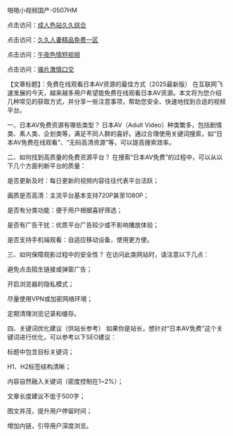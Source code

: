 啪啪小视频国产-0507HM


点击访问：<a href="https://cfad.pages.dev/">成人色站久久综合</a>

点击访问：<a href="https://gda-c7m.pages.dev/">久久人妻精品免费一区</a>

点击访问：<a href="https://vassv.pages.dev/">午夜色情短视频</a>

点击访问：<a href="https://https://vassv.pages.dev/">骚片激情口交</a>

【文章标题】：免费在线观看日本AV资源的最佳方式（2025最新版）
在互联网飞速发展的今天，越来越多用户希望能免费在线观看日本AV资源。本文将为您介绍几种常见的获取方式，并分享一些注意事项，帮助您安全、快速地找到合适的视频平台。

一、日本AV免费资源有哪些类型？
日本AV（Adult Video）种类繁多，包括剧情类、素人类、企划类等，满足不同人群的喜好。通过合理使用关键词搜索，如“日本AV免费在线观看”、“无码高清资源”等，可以提高搜索效率。

二、如何找到高质量的免费资源平台？
在搜索“日本AV免费”的过程中，可以从以下几个方面判断平台的质量：

是否更新及时：每日更新的视频内容往往代表平台活跃；

画质是否高清：主流平台基本支持720P甚至1080P；

是否有分类功能：便于用户根据喜好筛选；

是否有广告干扰：优质平台广告较少或不影响播放体验；

是否支持手机端观看：自适应移动设备，使用更方便。

三、如何保障观影过程中的安全性？
在访问此类网站时，请注意以下几点：

避免点击陌生链接或弹窗广告；

开启浏览器的隐私模式；

尽量使用VPN或加密网络环境；

定期清理浏览记录和缓存。

四、关键词优化建议（供站长参考）
如果你是站长，想针对“日本AV免费”这个关键词进行优化，可以参考以下SEO建议：

标题中包含目标关键词；

H1、H2标签结构清晰；

内容自然融入关键词（密度控制在1~2%）；

文章长度建议不低于500字；

图文并茂，提升用户停留时间；

增加内链，引导用户深度浏览。



<span style="display:none;">[Canonical link](）</span>
